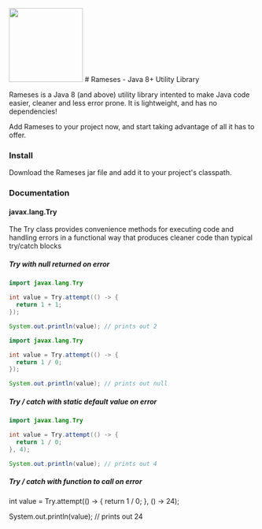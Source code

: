 <img src="http://www.clipartlord.com/wp-content/uploads/2013/01/king-tut.png" width="150px" />
# Rameses - Java 8+ Utility Library

Rameses is a Java 8 (and above) utility library intented to make Java code easier, cleaner and less error prone.  It is lightweight, and has no dependencies!  

Add Rameses to your project now, and start taking advantage of all it has to offer.

### Install
Download the Rameses jar file and add it to your project's classpath.

### Documentation
#### javax.lang.Try
The Try class provides convenience methods for executing code and handling errors in a functional way that produces cleaner code than typical try/catch blocks

##### Try with null returned on error
```java
import javax.lang.Try

int value = Try.attempt(() -> {
  return 1 + 1;
});

System.out.println(value); // prints out 2
```
```java
import javax.lang.Try

int value = Try.attempt(() -> {
  return 1 / 0;
});

System.out.println(value); // prints out null
```

##### Try / catch with static default value on error
```java
import javax.lang.Try

int value = Try.attempt(() -> {
  return 1 / 0;
}, 4);

System.out.println(value); // prints out 4
```

##### Try / catch with function to call on error
int value = Try.attempt(() -> {
  return 1 / 0;
}, () -> 24);

System.out.println(value); // prints out 24
```
